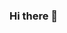 ### Hi there 👋

<!--
Online names:
- Sms_Gamer_3808
- Sms_Gamer
- True_cc
- CreeperCanadian

IRL Name: Shoghi M. Simon

Pronouns: he/him/his

🔭 I’m currently working on my father's website.

🌱 I’m currently learning useful irl skills (as always) and more about JavaScript, Java, C#, and more!



**True-cc/True-cc** is a ✨ _special_ ✨ repository because its `README.md` (this file) appears on your GitHub profile.

Here are some ideas to get you started:

- 🔭 I’m currently working on ...
- 🌱 I’m currently learning ...
- 👯 I’m looking to collaborate on ...
- 🤔 I’m looking for help with ...
- 💬 Ask me about ...
- 📫 How to reach me: ...
- 😄 Pronouns: ...
- ⚡ Fun fact: ...
-->
